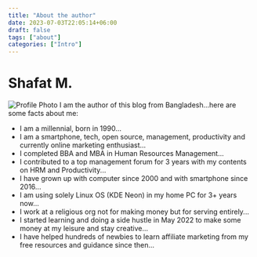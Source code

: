 ```yaml
---
title: "About the author"
date: 2023-07-03T22:05:14+06:00
draft: false
tags: ["about"]
categories: ["Intro"]
---
```


# Shafat M.
![Profile Photo](/images/photos/profilepicsmall.jpg "Shafat M.")
I am the author of this blog from Bangladesh...here are some facts about me:
- I am a millennial, born in 1990...
- I am a smartphone, tech, open source, management, productivity and currently online marketing enthusiast...
- I completed BBA and MBA in Human Resources Management...
- I contributed to a top management forum for 3 years with my contents on HRM and Productivity...
- I have grown up with computer since 2000 and with smartphone since 2016...
- I am using solely Linux OS (KDE Neon) in my home PC for 3+ years now... 
- I work at a religious org not for making money but for serving entirely...
- I started learning and doing a side hustle in May 2022 to make some money at my leisure and stay creative...
- I have helped hundreds of newbies to learn affiliate marketing from my free resources and guidance since then...
